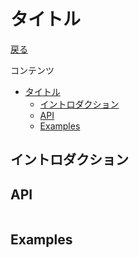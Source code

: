 タイトル
===
[戻る](../../README.md)

コンテンツ

<!--ts-->
   * [タイトル](#タイトル)
      * [イントロダクション](#イントロダクション)
      * [API](#api)
      * [Examples](#examples)

<!-- Added by: root, at: Sat Sep 18 06:57:02 UTC 2021 -->

<!--te-->

## イントロダクション

## API
```nim
```

## Examples